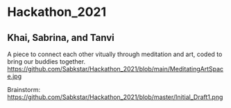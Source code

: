 # Hackathon_2021
## Khai, Sabrina, and Tanvi
A piece to connect each other vitually through meditation and art, coded to bring our buddies together.
https://github.com/Sabkstar/Hackathon_2021/blob/main/MeditatingArtSpace.jpg

Brainstorm:
https://github.com/Sabkstar/Hackathon_2021/blob/master/Initial_Draft1.png
